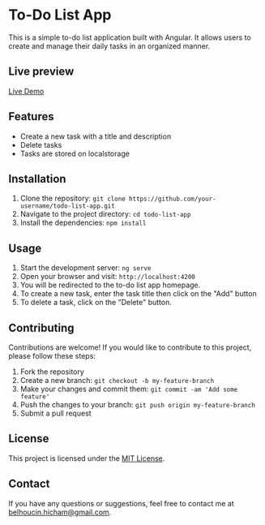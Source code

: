 # To-Do List App

This is a simple to-do list application built with Angular. It allows users to create and manage their daily tasks in an organized manner.

## Live preview

[Live Demo](https://todo-list-using-angular.netlify.app/)

## Features

- Create a new task with a title and description
- Delete tasks
- Tasks are stored on localstorage

## Installation

1. Clone the repository: `git clone https://github.com/your-username/todo-list-app.git`
2. Navigate to the project directory: `cd todo-list-app`
3. Install the dependencies: `npm install`

## Usage

1. Start the development server: `ng serve`
2. Open your browser and visit: `http://localhost:4200`
3. You will be redirected to the to-do list app homepage.
4. To create a new task, enter the task title then click on the "Add" button
5. To delete a task, click on the "Delete" button.

## Contributing

Contributions are welcome! If you would like to contribute to this project, please follow these steps:

1. Fork the repository
2. Create a new branch: `git checkout -b my-feature-branch`
3. Make your changes and commit them: `git commit -am 'Add some feature'`
4. Push the changes to your branch: `git push origin my-feature-branch`
5. Submit a pull request

## License

This project is licensed under the [MIT License](https://opensource.org/licenses/MIT).

## Contact

If you have any questions or suggestions, feel free to contact me at belhoucin.hicham@gmail.com.
